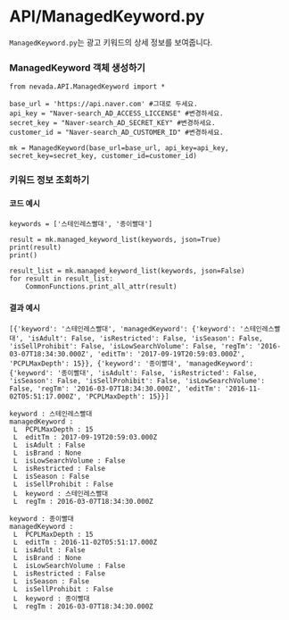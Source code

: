 # API/ManagedKeyword.py

`ManagedKeyword.py`는 광고 키워드의 상세 정보를 보여줍니다. <br>


### ManagedKeyword 객체 생성하기
	from nevada.API.ManagedKeyword import *
	
	base_url = 'https://api.naver.com' #그대로 두세요.
	api_key = "Naver-search_AD_ACCESS_LICCENSE" #변경하세요.
	secret_key = "Naver-search_AD_SECRET_KEY" #변경하세요.
	customer_id = "Naver-search_AD_CUSTOMER_ID" #변경하세요.
	
	mk = ManagedKeyword(base_url=base_url, api_key=api_key, secret_key=secret_key, customer_id=customer_id)

### 키워드 정보 조회하기
#### 코드 예시
    keywords = ['스테인레스빨대', '종이빨대']

    result = mk.managed_keyword_list(keywords, json=True)
    print(result)
    print()

    result_list = mk.managed_keyword_list(keywords, json=False)
    for result in result_list:
        CommonFunctions.print_all_attr(result)

#### 결과 예시
	[{'keyword': '스테인레스빨대', 'managedKeyword': {'keyword': '스테인레스빨대', 'isAdult': False, 'isRestricted': False, 'isSeason': False, 'isSellProhibit': False, 'isLowSearchVolume': False, 'regTm': '2016-03-07T18:34:30.000Z', 'editTm': '2017-09-19T20:59:03.000Z', 'PCPLMaxDepth': 15}}, {'keyword': '종이빨대', 'managedKeyword': {'keyword': '종이빨대', 'isAdult': False, 'isRestricted': False, 'isSeason': False, 'isSellProhibit': False, 'isLowSearchVolume': False, 'regTm': '2016-03-07T18:34:30.000Z', 'editTm': '2016-11-02T05:51:17.000Z', 'PCPLMaxDepth': 15}}]
	
	keyword : 스테인레스빨대
	managedKeyword : 
	 L  PCPLMaxDepth : 15
	 L  editTm : 2017-09-19T20:59:03.000Z
	 L  isAdult : False
	 L  isBrand : None
	 L  isLowSearchVolume : False
	 L  isRestricted : False
	 L  isSeason : False
	 L  isSellProhibit : False
	 L  keyword : 스테인레스빨대
	 L  regTm : 2016-03-07T18:34:30.000Z
	
	keyword : 종이빨대
	managedKeyword : 
	 L  PCPLMaxDepth : 15
	 L  editTm : 2016-11-02T05:51:17.000Z
	 L  isAdult : False
	 L  isBrand : None
	 L  isLowSearchVolume : False
	 L  isRestricted : False
	 L  isSeason : False
	 L  isSellProhibit : False
	 L  keyword : 종이빨대
	 L  regTm : 2016-03-07T18:34:30.000Z